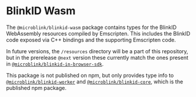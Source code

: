 # BlinkID Wasm

The `@microblink/blinkid-wasm` package contains types for the BlinkID WebAssembly resources compiled by Emscripten. This includes the BlinkID code exposed via C++ bindings and the supporting Emscripten code.

In future versions, the `/resources` directory will be a part of this repository, but in the prerelease `@next` version these currently match the ones present in [`@microblink/blinkid-in-browser-sdk`](https://github.com/BlinkID/blinkid-in-browser/tree/master/resources).

This package is not published on npm, but only provides type info to [`@microblink/blinkid-worker`](../blinkid-worker/README.MD) and [`@microblink/blinkid-core`](../blinkid-core/README.MD), which is the published npm package.

